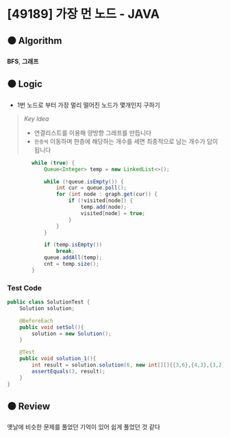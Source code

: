 # [49189] 가장 먼 노드 - JAVA

## :black_circle: Algorithm
**BFS**, **그래프**

## :black_circle: Logic

- 1번 노드로 부터 가장 멀리 떨어진 노드가 몇개인지 구하기

> _Key Idea_
> - 연결리스트를 이용해 양방향 그래프를 만듭니다
> - `한층씩` 이동하며 한층에 해당하는 개수를 세면 최종적으로 남는 개수가 답이 됩니다


```Java
        while (true) {
            Queue<Integer> temp = new LinkedList<>();

            while (!queue.isEmpty()) {
                int cur = queue.poll();
                for (int node : graph.get(cur)) {
                    if (!visited[node]) {
                        temp.add(node);
                        visited[node] = true;
                    }
                }
            }

            if (temp.isEmpty())
                break;
            queue.addAll(temp);
            cnt = temp.size();
        }
```

### Test Code

```Java
public class SolutionTest {
    Solution solution;

    @BeforeEach
    public void setSol(){
        solution = new Solution();
    }

    @Test
    public void solution_1(){
        int result = solution.solution(6, new int[][]{{3,6},{4,3},{3,2},{1,3},{1,2},{2,4},{5,2}});
        assertEquals(3, result);
    }
}
```

## :black_circle: Review
옛날에 비슷한 문제를 풀었던 기억이 있어 쉽게 풀었던 것 같다
